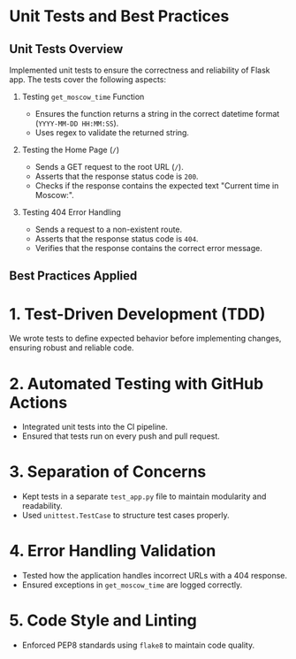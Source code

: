 # Unit Tests and Best Practices

## Unit Tests Overview
Implemented unit tests to ensure the correctness and reliability of Flask app. The tests cover the following aspects:

1. Testing `get_moscow_time` Function
   - Ensures the function returns a string in the correct datetime format (`YYYY-MM-DD HH:MM:SS`).
   - Uses regex to validate the returned string.

2. Testing the Home Page (`/`)
   - Sends a GET request to the root URL (`/`).
   - Asserts that the response status code is `200`.
   - Checks if the response contains the expected text "Current time in Moscow:".

3. Testing 404 Error Handling
   - Sends a request to a non-existent route.
   - Asserts that the response status code is `404`.
   - Verifies that the response contains the correct error message.

## Best Practices Applied

# 1. Test-Driven Development (TDD)
We wrote tests to define expected behavior before implementing changes, ensuring robust and reliable code.

# 2. Automated Testing with GitHub Actions
- Integrated unit tests into the CI pipeline.
- Ensured that tests run on every push and pull request.

# 3. Separation of Concerns
- Kept tests in a separate `test_app.py` file to maintain modularity and readability.
- Used `unittest.TestCase` to structure test cases properly.

# 4. Error Handling Validation
- Tested how the application handles incorrect URLs with a 404 response.
- Ensured exceptions in `get_moscow_time` are logged correctly.

# 5. Code Style and Linting
- Enforced PEP8 standards using `flake8` to maintain code quality.



